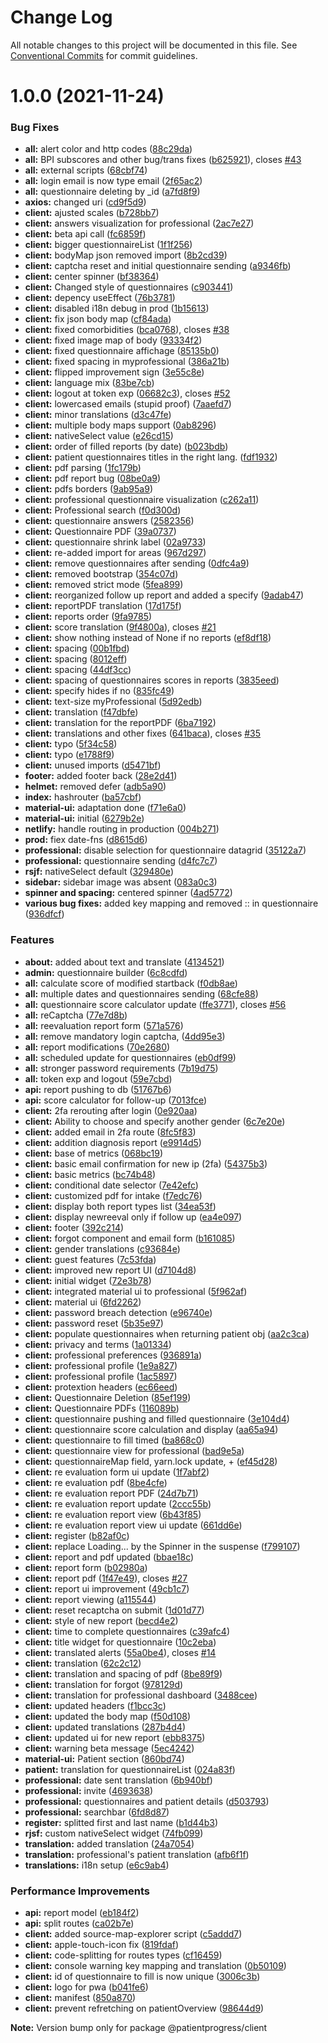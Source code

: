 # Change Log

All notable changes to this project will be documented in this file.
See [Conventional Commits](https://conventionalcommits.org) for commit guidelines.

# 1.0.0 (2021-11-24)


### Bug Fixes

* **all:** alert color and http codes ([88c29da](https://github.com/hainsdominic/patientprogress/commit/88c29dac6aa6d6369fba795016458cf7ccfbaeef))
* **all:** BPI subscores and other bug/trans fixes ([b625921](https://github.com/hainsdominic/patientprogress/commit/b62592129b0c959f6046ab7ce3f4fa32de21a1c7)), closes [#43](https://github.com/hainsdominic/patientprogress/issues/43)
* **all:** external scripts ([68cbf74](https://github.com/hainsdominic/patientprogress/commit/68cbf7417bc05f2f71e648ff5585a5e0084700a1))
* **all:** login email is now type email ([2f65ac2](https://github.com/hainsdominic/patientprogress/commit/2f65ac23ddd13c5219d6ec235ee378f105520fec))
* **all:** questionnaire deleting by _id ([a7fd8f9](https://github.com/hainsdominic/patientprogress/commit/a7fd8f9889ad5bef9582ac971bafb334c8161113))
* **axios:** changed uri ([cd9f5d9](https://github.com/hainsdominic/patientprogress/commit/cd9f5d998b62bd5e3e1708e022dce2a7b87344fe))
* **client:** ajusted scales ([b728bb7](https://github.com/hainsdominic/patientprogress/commit/b728bb76e64c27da5ac8df714ddda380713fe62d))
* **client:** answers visualization for professional ([2ac7e27](https://github.com/hainsdominic/patientprogress/commit/2ac7e27023632694a7cbc333a2b0e209f7146ade))
* **client:** beta api call ([fc6859f](https://github.com/hainsdominic/patientprogress/commit/fc6859f27cc01a7f9ddbe30f86dbb8aaa74f35a6))
* **client:** bigger questionnaireList ([1f1f256](https://github.com/hainsdominic/patientprogress/commit/1f1f25603d859ec551165679d6c4ee63c9637270))
* **client:** bodyMap json removed import ([8b2cd39](https://github.com/hainsdominic/patientprogress/commit/8b2cd3963378468c28738484b0c76310afcb56ab))
* **client:** captcha reset and initial questionnaire sending ([a9346fb](https://github.com/hainsdominic/patientprogress/commit/a9346fbf9f54c94c290016d7fbd4659770872c72))
* **client:** center spinner ([bf38364](https://github.com/hainsdominic/patientprogress/commit/bf383647d7ff7ea05043a914e1391e3e620b5d29))
* **client:** Changed style of questionnaires ([c903441](https://github.com/hainsdominic/patientprogress/commit/c903441931ed9ed965e81f704bc6e67c857e7b02))
* **client:** depency useEffect ([76b3781](https://github.com/hainsdominic/patientprogress/commit/76b3781ac047fa89cf7bb6c2810dad2f4395fec1))
* **client:** disabled i18n debug in prod ([1b15613](https://github.com/hainsdominic/patientprogress/commit/1b15613c0db58045f69ac25ef893a6c8664f9e33))
* **client:** fix json body map ([cf84ada](https://github.com/hainsdominic/patientprogress/commit/cf84adad4c07703fbac6d03c673afecfc3a438a5))
* **client:** fixed comorbidities ([bca0768](https://github.com/hainsdominic/patientprogress/commit/bca076876548f381dd5089a15b67cddd7070cdb8)), closes [#38](https://github.com/hainsdominic/patientprogress/issues/38)
* **client:** fixed image map of body ([93334f2](https://github.com/hainsdominic/patientprogress/commit/93334f2c23b5c5e4c26a4069f0fba94093f9847a))
* **client:** fixed questionnaire affichage ([85135b0](https://github.com/hainsdominic/patientprogress/commit/85135b0bb798e77e95a06705c0901bbb337170e8))
* **client:** fixed spacing in myprofessional ([386a21b](https://github.com/hainsdominic/patientprogress/commit/386a21bee8378e765695864fb0001c6851e34bce))
* **client:** flipped improvement sign ([3e55c8e](https://github.com/hainsdominic/patientprogress/commit/3e55c8e2ee8f55d3e10f32bed27becc01f881068))
* **client:** language mix ([83be7cb](https://github.com/hainsdominic/patientprogress/commit/83be7cb212cedd84d9e35b722eb963ec7862f48d))
* **client:** logout at token exp ([06682c3](https://github.com/hainsdominic/patientprogress/commit/06682c38c4597899ad851768d621ec81efdfc2b1)), closes [#52](https://github.com/hainsdominic/patientprogress/issues/52)
* **client:** lowercased emails (stupid proof) ([7aaefd7](https://github.com/hainsdominic/patientprogress/commit/7aaefd7c5cb0e0d32d41c5604dbcc5b45dc2ae3d))
* **client:** minor translations ([d3c47fe](https://github.com/hainsdominic/patientprogress/commit/d3c47fedd0c63edb12592547775a6d467604b7d2))
* **client:** multiple body maps support ([0ab8296](https://github.com/hainsdominic/patientprogress/commit/0ab829666461a1c36df9aa5ae41885afcc0998ab))
* **client:** nativeSelect value ([e26cd15](https://github.com/hainsdominic/patientprogress/commit/e26cd15932a9b4af882111528f2f99d8a450f9a1))
* **client:** order of filled reports (by date) ([b023bdb](https://github.com/hainsdominic/patientprogress/commit/b023bdbabfe8573aee59c02074c586a17bdaa6d8))
* **client:** patient questionnaires titles in the right lang. ([fdf1932](https://github.com/hainsdominic/patientprogress/commit/fdf1932ea986180face859b64e6ef2eb814a8d92))
* **client:** pdf parsing ([1fc179b](https://github.com/hainsdominic/patientprogress/commit/1fc179baf566240f7a3ebfb491b84e2d512232bd))
* **client:** pdf report bug ([08be0a9](https://github.com/hainsdominic/patientprogress/commit/08be0a982c27e3d1133bf63e9651fb14d5102f68))
* **client:** pdfs borders ([9ab95a9](https://github.com/hainsdominic/patientprogress/commit/9ab95a94618a798b845b78cf4ed4d1084d7d3fe3))
* **client:** professional questionnaire visualization ([c262a11](https://github.com/hainsdominic/patientprogress/commit/c262a1150ec689779cf5a876b6809df325e40e4c))
* **client:** Professional search ([f0d300d](https://github.com/hainsdominic/patientprogress/commit/f0d300de00e77738c955cec8efb74a46daded251))
* **client:** questionnaire answers ([2582356](https://github.com/hainsdominic/patientprogress/commit/2582356da96d46005c49e5fae53e52c0cab1feb0))
* **client:** Questionnaire PDF ([39a0737](https://github.com/hainsdominic/patientprogress/commit/39a073783031ef0416bdc2d6cdefbcd233750f26))
* **client:** questionnaire shrink label ([02a9733](https://github.com/hainsdominic/patientprogress/commit/02a9733891169539fe15f9b3fa7fdbf1be107f1c))
* **client:** re-added import for areas ([967d297](https://github.com/hainsdominic/patientprogress/commit/967d297fa974b77d2a1afd7cf951edbb0c2a41b2))
* **client:** remove questionnaires after sending ([0dfc4a9](https://github.com/hainsdominic/patientprogress/commit/0dfc4a9b5b826a5d2d0d0c823e6cf940669f6d31))
* **client:** removed bootstrap ([354c07d](https://github.com/hainsdominic/patientprogress/commit/354c07dcdb1a6be17b91e5b60b32c7af94dd34b4))
* **client:** removed strict mode ([5fea899](https://github.com/hainsdominic/patientprogress/commit/5fea899803bed6ac4196945848329f7921e34e58))
* **client:** reorganized follow up report and added a specify ([9adab47](https://github.com/hainsdominic/patientprogress/commit/9adab4738365d063b041d8523199ab1935bc859e))
* **client:** reportPDF translation ([17d175f](https://github.com/hainsdominic/patientprogress/commit/17d175f408c2815597f36877246978d5a620c21d))
* **client:** reports order ([9fa9785](https://github.com/hainsdominic/patientprogress/commit/9fa97858792ed4ccbeec8844e2ee7ff0834cb253))
* **client:** score translation ([9f4800a](https://github.com/hainsdominic/patientprogress/commit/9f4800a09c250faca39542c3dace0c7f6736e0d3)), closes [#21](https://github.com/hainsdominic/patientprogress/issues/21)
* **client:** show nothing instead of None if no reports ([ef8df18](https://github.com/hainsdominic/patientprogress/commit/ef8df183404427bb8dcbf670fcb5808c06d19907))
* **client:** spacing ([00b1fbd](https://github.com/hainsdominic/patientprogress/commit/00b1fbd50a28b4a928a7b00d0afa1da6604be1d0))
* **client:** spacing ([8012eff](https://github.com/hainsdominic/patientprogress/commit/8012eff4603cd626191d73216e2fcf1b47e50d6f))
* **client:** spacing ([44df3cc](https://github.com/hainsdominic/patientprogress/commit/44df3cc52e4eaeaee53ea38ff5ac410c7354fc9a))
* **client:** spacing of questionnaires scores in reports ([3835eed](https://github.com/hainsdominic/patientprogress/commit/3835eed9906ae983a294de0f97d85421c61132b2))
* **client:** specify hides if no ([835fc49](https://github.com/hainsdominic/patientprogress/commit/835fc49c7d8b77591f4a9380ff99095d5a4174bc))
* **client:** text-size myProfessional ([5d92edb](https://github.com/hainsdominic/patientprogress/commit/5d92edb40e832508d7ab537c827fd9e2630c9499))
* **client:** translation ([f47dbfe](https://github.com/hainsdominic/patientprogress/commit/f47dbfe90eebb761250e0ab46cc6a06a98f6597e))
* **client:** translation for the reportPDF ([6ba7192](https://github.com/hainsdominic/patientprogress/commit/6ba71922d4e7d8f29a648fb275fd678ff6779f45))
* **client:** translations and other fixes ([641baca](https://github.com/hainsdominic/patientprogress/commit/641baca29afa5798b485a2b2b3169bbff1448aef)), closes [#35](https://github.com/hainsdominic/patientprogress/issues/35)
* **client:** typo ([5f34c58](https://github.com/hainsdominic/patientprogress/commit/5f34c586688c73f784e789ffbe4cb55d4ac9cb1d))
* **client:** typo ([e1788f9](https://github.com/hainsdominic/patientprogress/commit/e1788f914ef8c012fb3b2f0cdbfb96d7e0e9b7d8))
* **client:** unused imports ([d5471bf](https://github.com/hainsdominic/patientprogress/commit/d5471bf562d337b05bf93fbb941daebc56d4edc9))
* **footer:** added footer back ([28e2d41](https://github.com/hainsdominic/patientprogress/commit/28e2d41e550d5eab0b2d1addd29bb7b6cd1dd254))
* **helmet:** removed defer ([adb5a90](https://github.com/hainsdominic/patientprogress/commit/adb5a90ff60efe9273233f1b22568e81cbac4ee5))
* **index:** hashrouter ([ba57cbf](https://github.com/hainsdominic/patientprogress/commit/ba57cbf81027a95ddea34b053fcf26863cac2aeb))
* **material-ui:** adaptation done ([f71e6a0](https://github.com/hainsdominic/patientprogress/commit/f71e6a017164437d69e34f0e53f84e5a60546cbc))
* **material-ui:** initial ([6279b2e](https://github.com/hainsdominic/patientprogress/commit/6279b2e9d63e0a0957458c2de468b19923ee9d49))
* **netlify:** handle routing in production ([004b271](https://github.com/hainsdominic/patientprogress/commit/004b271f97b4bf03a3eb2aea45dfb69ea9973406))
* **prod:** fiex date-fns ([d8615d6](https://github.com/hainsdominic/patientprogress/commit/d8615d66f0132163014dbf6cb3ccc98d171ad598))
* **professional:** disable selection for questionnaire datagrid ([35122a7](https://github.com/hainsdominic/patientprogress/commit/35122a72e29a1b925dc9c6691747bcec2a148635))
* **professional:** questionnaire sending ([d4fc7c7](https://github.com/hainsdominic/patientprogress/commit/d4fc7c7cadcbad90637834fa4dd09d3e26db2bb4))
* **rsjf:** nativeSelect default ([329480e](https://github.com/hainsdominic/patientprogress/commit/329480e63d1a807c382ad3f08b2a3ed7f040d0e4))
* **sidebar:** sidebar image was absent ([083a0c3](https://github.com/hainsdominic/patientprogress/commit/083a0c38233d3d194f136cd7e37a9d9542bdde6c))
* **spinner and spacing:** centered spinner ([4ad5772](https://github.com/hainsdominic/patientprogress/commit/4ad5772a315b40864976bbc14e427bc27fb0bd2f))
* **various bug fixes:** added key mapping and  removed :: in questionnaire ([936dfcf](https://github.com/hainsdominic/patientprogress/commit/936dfcf3a2095774903cd63c9e9634cdf7182e15))


### Features

* **about:** added about text and translate ([4134521](https://github.com/hainsdominic/patientprogress/commit/413452176d418e3424b1e2a87137311230f08980))
* **admin:** questionnaire builder ([6c8cdfd](https://github.com/hainsdominic/patientprogress/commit/6c8cdfd1b5c6d4730b9aab611e147e43f8e60219))
* **all:** calculate score of modified startback ([f0db8ae](https://github.com/hainsdominic/patientprogress/commit/f0db8aeaa8ad1efd09bd005337e9a06701d76e28))
* **all:** multiple dates and questionnaires sending ([68cfe88](https://github.com/hainsdominic/patientprogress/commit/68cfe88465d388ab90478a7b64fa70f8e81bc052))
* **all:** questionnaire score calculator update ([ffe3771](https://github.com/hainsdominic/patientprogress/commit/ffe377129eeb4e5865f3ed083b603e1b632b90ea)), closes [#56](https://github.com/hainsdominic/patientprogress/issues/56)
* **all:** reCaptcha ([77e7d8b](https://github.com/hainsdominic/patientprogress/commit/77e7d8b8cfc48006571cb466f7ea95ff51bac72f))
* **all:** reevaluation report form ([571a576](https://github.com/hainsdominic/patientprogress/commit/571a57672e72adb1e289282436005195ed6b478b))
* **all:** remove mandatory login captcha, ([4dd95e3](https://github.com/hainsdominic/patientprogress/commit/4dd95e37a64190d3e2fcb86c1db843aa27e5ca7f))
* **all:** report modifications ([70e2680](https://github.com/hainsdominic/patientprogress/commit/70e268035475da250c62976134b84cc6b8548c50))
* **all:** scheduled update for questionnaires ([eb0df99](https://github.com/hainsdominic/patientprogress/commit/eb0df9958f46ec5deedf887553c352a6b36bcc68))
* **all:** stronger password requirements ([7b19d75](https://github.com/hainsdominic/patientprogress/commit/7b19d7523ad0bd1542c843de1e0e8aaefdfbe7b5))
* **all:** token exp and logout ([59e7cbd](https://github.com/hainsdominic/patientprogress/commit/59e7cbd66bd9258f57e27dffe2fef88e96fd96fc))
* **api:** report pushing to db ([51767b6](https://github.com/hainsdominic/patientprogress/commit/51767b647849832a240f7529e4ac2c8743b51f2f))
* **api:** score calculator for follow-up ([7013fce](https://github.com/hainsdominic/patientprogress/commit/7013fce7f9d0b7c1a7ff3486ca2e341f3e8c3864))
* **client:** 2fa rerouting after login ([0e920aa](https://github.com/hainsdominic/patientprogress/commit/0e920aad9b8f539125da9272e16cb71e9be1014c))
* **client:** Ability to choose and specify another gender ([6c7e20e](https://github.com/hainsdominic/patientprogress/commit/6c7e20e17b1e271a8d1a9bd449f4c1bdb9923c71))
* **client:** added email in 2fa route ([8fc5f83](https://github.com/hainsdominic/patientprogress/commit/8fc5f83d782a0b99af6ea01a3bbe692321ad0811))
* **client:** addition diagnosis report ([e9914d5](https://github.com/hainsdominic/patientprogress/commit/e9914d58bb3217023e67a898b0f7df99b8ecd2e7))
* **client:** base of metrics ([068bc19](https://github.com/hainsdominic/patientprogress/commit/068bc1925c0e7da72d8a455452ac207f7ff181e8))
* **client:** basic email confirmation for new ip (2fa) ([54375b3](https://github.com/hainsdominic/patientprogress/commit/54375b377403deb13410983bb78e38f24be27bde))
* **client:** basic metrics ([bc74b48](https://github.com/hainsdominic/patientprogress/commit/bc74b48805eb47f3df33a47ea6bbe043bfe12230))
* **client:** conditional date selector ([7e42efc](https://github.com/hainsdominic/patientprogress/commit/7e42efc1617eae0d695304f8060b02d7cc05e3fc))
* **client:** customized pdf for intake ([f7edc76](https://github.com/hainsdominic/patientprogress/commit/f7edc763d5f0d69a6ee70e59ca9081656d7354ce))
* **client:** display both report types list ([34ea53f](https://github.com/hainsdominic/patientprogress/commit/34ea53f24cde8f84757e90b8edb01cb1f6c4e6d8))
* **client:** display newreeval only if follow up ([ea4e097](https://github.com/hainsdominic/patientprogress/commit/ea4e097e80d32d172040784b683afe9dde20383f))
* **client:** footer ([392c214](https://github.com/hainsdominic/patientprogress/commit/392c214999746ef66f2e81b849995844bc6ad03b))
* **client:** forgot component and email form ([b161085](https://github.com/hainsdominic/patientprogress/commit/b161085539b68219a4925dfa26e3c4f1ab6578dc))
* **client:** gender translations ([c93684e](https://github.com/hainsdominic/patientprogress/commit/c93684eb5d6fd6c1197b1778fc195c9858cf8996))
* **client:** guest features ([7c53fda](https://github.com/hainsdominic/patientprogress/commit/7c53fda3dbdf81da2db2dc1043077d4133029e4a))
* **client:** improved new report UI ([d7104d8](https://github.com/hainsdominic/patientprogress/commit/d7104d8a72632922efcc6e11cb208fbdf9f9a8be))
* **client:** initial widget ([72e3b78](https://github.com/hainsdominic/patientprogress/commit/72e3b78a6887cdae507bcf9538e29926db0cf9d6))
* **client:** integrated material ui to professional ([5f962af](https://github.com/hainsdominic/patientprogress/commit/5f962afde0e08babc46963dbfa4004a944a26767))
* **client:** material ui ([6fd2262](https://github.com/hainsdominic/patientprogress/commit/6fd22624208bf80d58f2b6d36069e206ffc4e171))
* **client:** password breach detection ([e96740e](https://github.com/hainsdominic/patientprogress/commit/e96740e3d823241c365257b89be1f24e7234d3db))
* **client:** password reset ([5b35e97](https://github.com/hainsdominic/patientprogress/commit/5b35e97e792e709690b1433441f8948d6390dfbd))
* **client:** populate questionnaires when returning patient obj ([aa2c3ca](https://github.com/hainsdominic/patientprogress/commit/aa2c3ca72da547d213f4fc5d7d13945137431d33))
* **client:** privacy and terms ([1a01334](https://github.com/hainsdominic/patientprogress/commit/1a013344b7aeb62bb8f407036a509da0bd396e50))
* **client:** professional preferences ([936891a](https://github.com/hainsdominic/patientprogress/commit/936891aa88b243d973290a95b734aff2e1ac8f15))
* **client:** professional profile ([1e9a827](https://github.com/hainsdominic/patientprogress/commit/1e9a827a5ff77da6e746f5964d5439a5fce5479c))
* **client:** professional profile ([1ac5897](https://github.com/hainsdominic/patientprogress/commit/1ac5897146f5d22e481f9ebe7f8b90278f379014))
* **client:** protextion headers ([ec66eed](https://github.com/hainsdominic/patientprogress/commit/ec66eed7bd14e833b724d27f975a66526c22babc))
* **client:** Questionnaire Deletion ([85ef199](https://github.com/hainsdominic/patientprogress/commit/85ef199c3358168e4d5c51ab2310b1ca8a7c6ca1))
* **client:** Questionnaire PDFs ([116089b](https://github.com/hainsdominic/patientprogress/commit/116089bcc19b4c3b05e206a8c15565ea2c165f5d))
* **client:** questionnaire pushing and filled questionnaire ([3e104d4](https://github.com/hainsdominic/patientprogress/commit/3e104d481bb0058948d9f50660ab7422e712afb1))
* **client:** questionnaire score calculation and display ([aa65a94](https://github.com/hainsdominic/patientprogress/commit/aa65a94545e9cff07242b00ddc2607bfc9d043f7))
* **client:** questionnaire to fill timed ([ba868c0](https://github.com/hainsdominic/patientprogress/commit/ba868c0d5a4af83c3c27fd4075a07de8530abc60))
* **client:** questionnaire view for professional ([bad9e5a](https://github.com/hainsdominic/patientprogress/commit/bad9e5a63b8dc1651837cff272c4c7f293a19afa))
* **client:** questionnaireMap field, yarn.lock update, + ([ef45d28](https://github.com/hainsdominic/patientprogress/commit/ef45d2827391106617553bfd8493beade70eb574))
* **client:** re evaluation form ui update ([1f7abf2](https://github.com/hainsdominic/patientprogress/commit/1f7abf21e258a65ba5637367d283cc99c72ed91a))
* **client:** re evaluation pdf ([8be4cfe](https://github.com/hainsdominic/patientprogress/commit/8be4cfef30fabf07fd86ab104baa91a86d4a0280))
* **client:** re evaluation report PDF ([24d7b71](https://github.com/hainsdominic/patientprogress/commit/24d7b7128472a25084bb573f33622cac70a0a9c4))
* **client:** re evaluation report update ([2ccc55b](https://github.com/hainsdominic/patientprogress/commit/2ccc55bb91e59be9f673bb61ff66b3a7582db17b))
* **client:** re evaluation report view ([6b43f85](https://github.com/hainsdominic/patientprogress/commit/6b43f855ab30756df346bc6a22936db802e510ce))
* **client:** re evaluation report view ui update ([661dd6e](https://github.com/hainsdominic/patientprogress/commit/661dd6e87baa7c3fbebd1be67b9101e8da514a4d))
* **client:** register ([b82af0c](https://github.com/hainsdominic/patientprogress/commit/b82af0cc60f1f1170282be2b1e3275c3646516ff))
* **client:** replace Loading... by the Spinner in the suspense ([f799107](https://github.com/hainsdominic/patientprogress/commit/f7991079e30262fdfbf74b5f9939cbf864b0f101))
* **client:** report and pdf updated ([bbae18c](https://github.com/hainsdominic/patientprogress/commit/bbae18cac5aefb86c972b6e50bd9adb028618de0))
* **client:** report form ([b02980a](https://github.com/hainsdominic/patientprogress/commit/b02980ad4757101f51cfc092ffc46da2aa952e95))
* **client:** report pdf ([1f47e49](https://github.com/hainsdominic/patientprogress/commit/1f47e49929cd63dda9a1a1db07586b131be9a90d)), closes [#27](https://github.com/hainsdominic/patientprogress/issues/27)
* **client:** report ui improvement ([49cb1c7](https://github.com/hainsdominic/patientprogress/commit/49cb1c7f9caaeaee9e35f5c391c1cb4833c402eb))
* **client:** report viewing ([a115544](https://github.com/hainsdominic/patientprogress/commit/a1155440fd763e97890f4fd449ce39bcf9e085ab))
* **client:** reset recaptcha on submit ([1d01d77](https://github.com/hainsdominic/patientprogress/commit/1d01d770e612b921d06dfa27085ae24cac813bae))
* **client:** style of new report ([becd4e2](https://github.com/hainsdominic/patientprogress/commit/becd4e281c70923cdcd12ac1a28f06cdc64e302f))
* **client:** time to complete questionnaires ([c39afc4](https://github.com/hainsdominic/patientprogress/commit/c39afc44b4c15772a9305f310da5b6e93c412863))
* **client:** title widget for questionnaire ([10c2eba](https://github.com/hainsdominic/patientprogress/commit/10c2ebaf3c5f382afb17e0b96afdacef90b70e5d))
* **client:** translated alerts ([55a0be4](https://github.com/hainsdominic/patientprogress/commit/55a0be498e88b2fa1ac641cd2c9eabac9be14ba4)), closes [#14](https://github.com/hainsdominic/patientprogress/issues/14)
* **client:** translation ([62c2c12](https://github.com/hainsdominic/patientprogress/commit/62c2c12d434e9020373b48880666242707272912))
* **client:** translation and spacing of pdf ([8be89f9](https://github.com/hainsdominic/patientprogress/commit/8be89f99e92bd28b47b9a31b12a662c082fd5733))
* **client:** translation for forgot ([978129d](https://github.com/hainsdominic/patientprogress/commit/978129dbdb4a3810c97ded346a2e0cfc5a484af0))
* **client:** translation for professional dashboard ([3488cee](https://github.com/hainsdominic/patientprogress/commit/3488ceeaa3feb87360ba74b59e3c997552846b5b))
* **client:** updated headers ([f1bcc3c](https://github.com/hainsdominic/patientprogress/commit/f1bcc3c8cfe03f15a77b01f745dc698278028c0b))
* **client:** updated the body map ([f50d108](https://github.com/hainsdominic/patientprogress/commit/f50d1081943c68ee74de344c989d3e85c967daf9))
* **client:** updated translations ([287b4d4](https://github.com/hainsdominic/patientprogress/commit/287b4d49ad2c95f225f208ec40eb11fc5f0ad0ef))
* **client:** updated ui for new report ([ebb8375](https://github.com/hainsdominic/patientprogress/commit/ebb8375d8f3dff1853027869d8b17379be0005d7))
* **client:** warning beta message ([5ec4242](https://github.com/hainsdominic/patientprogress/commit/5ec4242c0c05bf1ff9455b44bffc0310bdf5c660))
* **material-ui:** Patient section ([860bd74](https://github.com/hainsdominic/patientprogress/commit/860bd74cad84afa9a7aed66e0284076b3d29b239))
* **patient:** translation for questionnaireList ([024a83f](https://github.com/hainsdominic/patientprogress/commit/024a83fe6b802b190b8d6e743d5012ded49366d8))
* **professional:** date sent translation ([6b940bf](https://github.com/hainsdominic/patientprogress/commit/6b940bf15d8a3f7bb1816db25d10cc480d8d599b))
* **professional:** invite ([4693638](https://github.com/hainsdominic/patientprogress/commit/469363848b546c5eb8bdc3f159463ff2d2117fec))
* **professional:** questionnaires and patient details ([d503793](https://github.com/hainsdominic/patientprogress/commit/d503793363ec0ce9413c6767640ae7429acecd43))
* **professional:** searchbar ([6fd8d87](https://github.com/hainsdominic/patientprogress/commit/6fd8d87283aa799964522e17fdfb00b84ca48f06))
* **register:** splitted first and last name ([b1d44b3](https://github.com/hainsdominic/patientprogress/commit/b1d44b3be5fc6b208f187cdd9f8e0486fcfed41f))
* **rjsf:** custom nativeSelect widget ([74fb099](https://github.com/hainsdominic/patientprogress/commit/74fb0990001ef416ea7ed615f224598b6088f124))
* **translation:** added translation ([24a7054](https://github.com/hainsdominic/patientprogress/commit/24a70548b4aee4de6fe62326cfdea74ec7350be1))
* **translation:** professional's patient translation ([afb6f1f](https://github.com/hainsdominic/patientprogress/commit/afb6f1fc4b33bc28b1d7a44dce1cd8d1b5c750e2))
* **translations:** i18n setup ([e6c9ab4](https://github.com/hainsdominic/patientprogress/commit/e6c9ab42b628a2c4ef1faf69491a1e0c5a9ef73c))


### Performance Improvements

* **api:** report model ([eb184f2](https://github.com/hainsdominic/patientprogress/commit/eb184f2a32e35d4e30ae1dbab0a27342953206c4))
* **api:** split routes ([ca02b7e](https://github.com/hainsdominic/patientprogress/commit/ca02b7e52589e1976e8dfefd49104d094c10a353))
* **client:** added source-map-explorer script ([c5addd7](https://github.com/hainsdominic/patientprogress/commit/c5addd74d501fe9241b74bf212cd323c40f3ecd7))
* **client:** apple-touch-icon fix ([819fdaf](https://github.com/hainsdominic/patientprogress/commit/819fdaf0f244b59b90569a7d6346166f57b81df3))
* **client:** code-splitting for routes types ([cf16459](https://github.com/hainsdominic/patientprogress/commit/cf16459cc8edc33793b3bb4168abbd916fb1ffbd))
* **client:** console warning key mapping and translation ([0b50109](https://github.com/hainsdominic/patientprogress/commit/0b501095197648bacda7104d41dc93e5f8cacdd6))
* **client:** id of questionnaire to fill is now unique ([3006c3b](https://github.com/hainsdominic/patientprogress/commit/3006c3be518b887d84aa928b9fb9a45f52ea10f2))
* **client:** logo for pwa ([b041fe6](https://github.com/hainsdominic/patientprogress/commit/b041fe65ecfed69c2621ea67de624db8c4f1e5fb))
* **client:** manifest ([850a870](https://github.com/hainsdominic/patientprogress/commit/850a8701fdb50185d77b21ad00db748af35ffd97))
* **client:** prevent refretching on patientOverview ([98644d9](https://github.com/hainsdominic/patientprogress/commit/98644d9dab6cabc3aa0a55421075d5342c5aba4d))







**Note:** Version bump only for package @patientprogress/client
